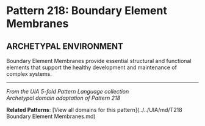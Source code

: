 # Pattern 218: Boundary Element Membranes

## ARCHETYPAL ENVIRONMENT

Boundary Element Membranes provide essential structural and functional elements that support the healthy development and maintenance of complex systems.

---

*From the UIA 5-fold Pattern Language collection*  
*Archetypal domain adaptation of Pattern 218*

**Related Patterns**: [View all domains for this pattern](../../UIA/md/T218 Boundary Element Membranes.md)